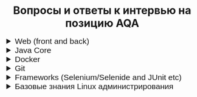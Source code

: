 <h1 align="center"> Вопросы и ответы к интервью на позицию AQA </h1>


<details>
    <summary style="font-size: 150%; font-family: Arial">Web (front and back)</summary>
</details>
<details>
    <summary style="font-size: 150%; font-family: Arial">Java Core</summary>
</details>
<details>
    <summary style="font-size: 150%; font-family: Arial">Docker</summary>
</details>
<details>
    <summary style="font-size: 150%; font-family: Arial">Git</summary>
</details>
<details>
    <summary style="font-size: 150%; font-family: Arial">Frameworks (Selenium/Selenide and JUnit etc)</summary>
</details>
<details>
    <summary style="font-size: 150%; font-family: Arial">Базовые знания Linux администрирования</summary>
</details>
